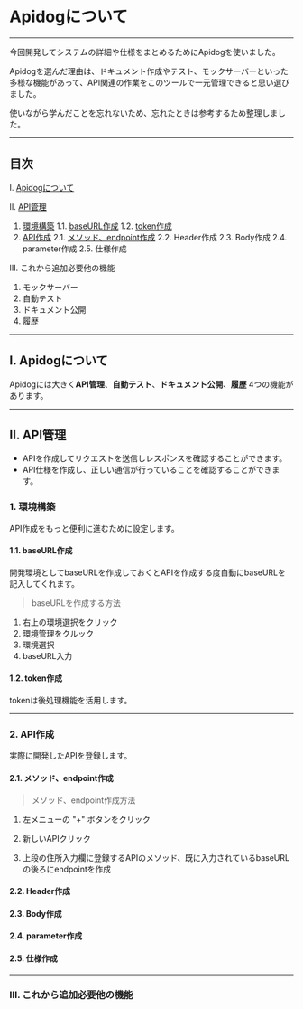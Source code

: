 # Apidogについて

***

今回開発してシステムの詳細や仕様をまとめるためにApidogを使いました。

Apidogを選んだ理由は、ドキュメント作成やテスト、モックサーバーといった多様な機能があって、API関連の作業をこのツールで一元管理できると思い選びました。

使いながら学んだことを忘れないため、忘れたときは参考するため整理しました。

***

## 目次

Ⅰ. [Apidogについて](#-apidogについて)

Ⅱ. [API管理](#ⅱ-api管理)

1. [環境構築](#2-1-環境構築)
1.1. [baseURL作成](#2-1-1-baseurl作成)
1.2. [token作成](#2-1-2-token作成)
2. [API作成](#2-2-api作成)
2.1. [メソッド、endpoint作成](#2-2-1-メソッドendpoint作成)
2.2. Header作成
2.3. Body作成
2.4. parameter作成
2.5. 仕様作成

Ⅲ. これから追加必要他の機能

1. モックサーバー
2. 自動テスト
3. ドキュメント公開
4. 履歴

***

## Ⅰ. Apidogについて

Apidogには大きく**API管理**、**自動テスト**、**ドキュメント公開**、**履歴** 4つの機能があります。

***

## Ⅱ. API管理

- APIを作成してリクエストを送信しレスポンスを確認することができます。
- API仕様を作成し、正しい通信が行っていることを確認することができます。

### 1. 環境構築

API作成をもっと便利に進むために設定します。

#### 1.1. baseURL作成

開発環境としてbaseURLを作成しておくとAPIを作成する度自動にbaseURLを記入してくれます。

> baseURLを作成する方法

1. 右上の環境選択をクリック
2. 環境管理をクルック
3. 環境選択
4. baseURL入力

#### 1.2. token作成

tokenは後処理機能を活用します。

***

### 2. API作成

実際に開発したAPIを登録します。

#### 2.1. メソッド、endpoint作成

> メソッド、endpoint作成方法

1. 左メニューの "+" ボタンをクリック

2. 新しいAPIクリック

3. 上段の住所入力欄に登録するAPIのメソッド、既に入力されているbaseURLの後ろにendpointを作成

#### 2.2. Header作成

#### 2.3. Body作成

#### 2.4. parameter作成

#### 2.5. 仕様作成

***

### Ⅲ. これから追加必要他の機能



































